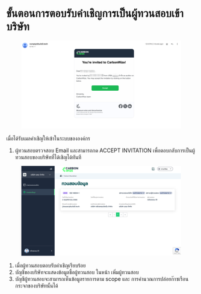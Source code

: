 # ขั้นตอนการตอบรับคำเชิญการเป็นผู้ทวนสอบเข้าบริษัท

<figure><img src="../.gitbook/assets/image (3).png" alt=""><figcaption></figcaption></figure>

เมื่อได้รับเมลคำเชิญให้เข้าในระบบขององค์กร

1. ผู้ทวนสอบตรวจสอบ Email และสามารถกด ACCEPT INVITATION เพื่อตอบกลับการเป็นผู้ทวนสอบของบริษัทที่ได้เชิญได้ทันที





<figure><img src="../.gitbook/assets/image (5) (1) (1) (1) (1) (1) (1).png" alt=""><figcaption></figcaption></figure>

1. เมื่อผู้ทวนสอบตอบรับคำเชิญเรียบร้อย
2. บัญชีของบริษัทจะแสดงข้อมูลชื่อผู้ทวนสอบ ในหน้า เพิ่มผู้ทวนสอบ
3. บัญชีผู้ทวนสอบจะสามารถเห็นข้อมูลรายการตาม scope และ การคำนวณการปล่อยก๊าซเรือนกระจกของบริษัทนั้นได้
